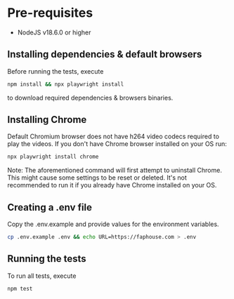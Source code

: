 
# Pre-requisites

* NodeJS v18.6.0 or higher

## Installing dependencies & default browsers

Before running the tests, execute

```sh
npm install && npx playwright install
```

to download required dependencies & browsers binaries.

## Installing Chrome

Default Chromium browser does not have h264 video codecs required to play the videos.
If you don't have Chrome browser installed on your OS run:

```sh
npx playwright install chrome
```

Note: The aforementioned command will first attempt to uninstall Chrome. This might cause some settings to be reset or deleted. It's not recommended to run it if you already have Chrome installed on your OS.

## Creating a .env file

Copy the .env.example and provide values for the environment variables.

```sh
cp .env.example .env && echo URL=https://faphouse.com > .env
```

## Running the tests

To run all tests, execute

```sh
npm test
```
